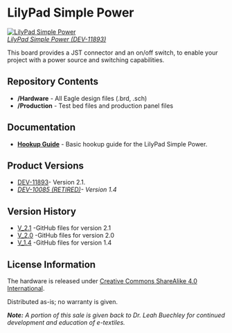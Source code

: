 LilyPad Simple Power
====================

[![LilyPad Simple Power](https://cdn.sparkfun.com//assets/parts/8/3/2/4/11893-01a.jpg)  
*LilyPad Simple Power (DEV-11893)*](https://www.sparkfun.com/products/11893)

This board provides a JST connector and an on/off switch, to enable your project with a power source and switching capabilities. 

Repository Contents
-------------------

* **/Hardware** - All Eagle design files (.brd, .sch)
* **/Production** - Test bed files and production panel files

Documentation
--------------
* **[Hookup Guide](https://learn.sparkfun.com/tutorials/lilypad-simple-power-hookup-guide)** - Basic hookup guide for the LilyPad Simple Power.

Product Versions
----------------
* [DEV-11893](https://www.sparkfun.com/products/11893 )- Version 2.1. 
* *[DEV-10085 (RETIRED)](https://www.sparkfun.com/products/retired/10085)- Version 1.4*

Version History
---------------
* [V_2.1](https://github.com/sparkfun/LilyPad_Simple_Power/tree/V_2.1) -GitHub files for version 2.1
* [V_2.0](https://github.com/sparkfun/LilyPad_Simple_Power/tree/V_2.0) -GitHub files for version 2.0
* [V_1.4](https://github.com/sparkfun/LilyPad_Simple_Power/tree/V_1.4) -GitHub files for version 1.4

License Information
-------------------
The hardware is released under [Creative Commons ShareAlike 4.0 International](https://creativecommons.org/licenses/by-sa/4.0/).

Distributed as-is; no warranty is given.

_**Note:** A portion of this sale is given back to Dr. Leah Buechley for continued development and education of e-textiles._
